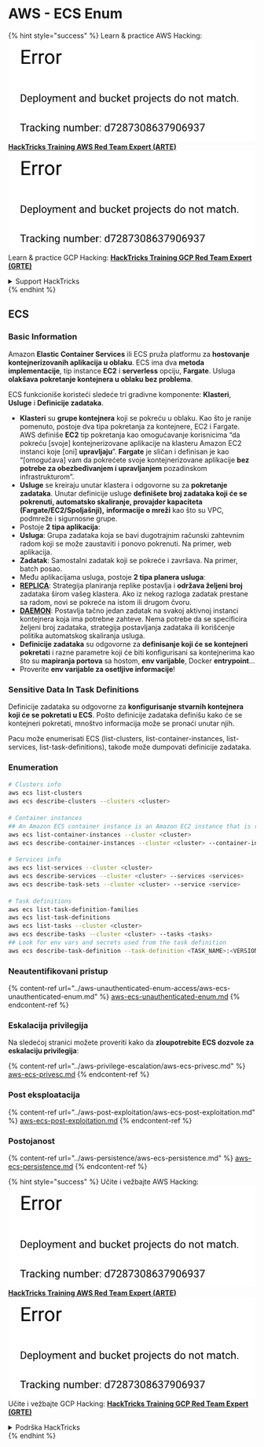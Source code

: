 # AWS - ECS Enum

{% hint style="success" %}
Learn & practice AWS Hacking:<img src="../../../.gitbook/assets/image (1) (1).png" alt="" data-size="line">[**HackTricks Training AWS Red Team Expert (ARTE)**](https://training.hacktricks.xyz/courses/arte)<img src="../../../.gitbook/assets/image (1) (1).png" alt="" data-size="line">\
Learn & practice GCP Hacking: <img src="../../../.gitbook/assets/image (2).png" alt="" data-size="line">[**HackTricks Training GCP Red Team Expert (GRTE)**<img src="../../../.gitbook/assets/image (2).png" alt="" data-size="line">](https://training.hacktricks.xyz/courses/grte)

<details>

<summary>Support HackTricks</summary>

* Check the [**subscription plans**](https://github.com/sponsors/carlospolop)!
* **Join the** 💬 [**Discord group**](https://discord.gg/hRep4RUj7f) or the [**telegram group**](https://t.me/peass) or **follow** us on **Twitter** 🐦 [**@hacktricks\_live**](https://twitter.com/hacktricks\_live)**.**
* **Share hacking tricks by submitting PRs to the** [**HackTricks**](https://github.com/carlospolop/hacktricks) and [**HackTricks Cloud**](https://github.com/carlospolop/hacktricks-cloud) github repos.

</details>
{% endhint %}

## ECS

### Basic Information

Amazon **Elastic Container Services** ili ECS pruža platformu za **hostovanje kontejnerizovanih aplikacija u oblaku**. ECS ima dva **metoda implementacije**, tip instance **EC2** i **serverless** opciju, **Fargate**. Usluga **olakšava pokretanje kontejnera u oblaku bez problema**.

ECS funkcioniše koristeći sledeće tri gradivne komponente: **Klasteri**, **Usluge** i **Definicije zadataka**.

* **Klasteri** su **grupe kontejnera** koji se pokreću u oblaku. Kao što je ranije pomenuto, postoje dva tipa pokretanja za kontejnere, EC2 i Fargate. AWS definiše **EC2** tip pokretanja kao omogućavanje korisnicima “da pokreću \[svoje] kontejnerizovane aplikacije na klasteru Amazon EC2 instanci koje \[oni] **upravljaju**”. **Fargate** je sličan i definisan je kao “\[omogućava] vam da pokrećete svoje kontejnerizovane aplikacije **bez potrebe za obezbeđivanjem i upravljanjem** pozadinskom infrastrukturom”.
* **Usluge** se kreiraju unutar klastera i odgovorne su za **pokretanje zadataka**. Unutar definicije usluge **definišete broj zadataka koji će se pokrenuti, automatsko skaliranje, provajder kapaciteta (Fargate/EC2/Spoljašnji),** **informacije o mreži** kao što su VPC, podmreže i sigurnosne grupe.
* Postoje **2 tipa aplikacija**:
* **Usluga**: Grupa zadataka koja se bavi dugotrajnim računski zahtevnim radom koji se može zaustaviti i ponovo pokrenuti. Na primer, web aplikacija.
* **Zadatak**: Samostalni zadatak koji se pokreće i završava. Na primer, batch posao.
* Među aplikacijama usluga, postoje **2 tipa planera usluga**:
* [**REPLICA**](https://docs.aws.amazon.com/AmazonECS/latest/developerguide/ecs\_services.html): Strategija planiranja replike postavlja i **održava željeni broj** zadataka širom vašeg klastera. Ako iz nekog razloga zadatak prestane sa radom, novi se pokreće na istom ili drugom čvoru.
* [**DAEMON**](https://docs.aws.amazon.com/AmazonECS/latest/developerguide/ecs\_services.html): Postavlja tačno jedan zadatak na svakoj aktivnoj instanci kontejnera koja ima potrebne zahteve. Nema potrebe da se specificira željeni broj zadataka, strategija postavljanja zadataka ili korišćenje politika automatskog skaliranja usluga.
* **Definicije zadataka** su odgovorne za **definisanje koji će se kontejneri pokretati** i razne parametre koji će biti konfigurisani sa kontejnerima kao što su **mapiranja portova** sa hostom, **env varijable**, Docker **entrypoint**...
* Proverite **env varijable za osetljive informacije**!

### Sensitive Data In Task Definitions

Definicije zadataka su odgovorne za **konfigurisanje stvarnih kontejnera koji će se pokretati u ECS**. Pošto definicije zadataka definišu kako će se kontejneri pokretati, mnoštvo informacija može se pronaći unutar njih.

Pacu može enumerisati ECS (list-clusters, list-container-instances, list-services, list-task-definitions), takođe može dumpovati definicije zadataka.

### Enumeration
```bash
# Clusters info
aws ecs list-clusters
aws ecs describe-clusters --clusters <cluster>

# Container instances
## An Amazon ECS container instance is an Amazon EC2 instance that is running the Amazon ECS container agent and has been registered into an Amazon ECS cluster.
aws ecs list-container-instances --cluster <cluster>
aws ecs describe-container-instances --cluster <cluster> --container-instances <container_instance_arn>

# Services info
aws ecs list-services --cluster <cluster>
aws ecs describe-services --cluster <cluster> --services <services>
aws ecs describe-task-sets --cluster <cluster> --service <service>

# Task definitions
aws ecs list-task-definition-families
aws ecs list-task-definitions
aws ecs list-tasks --cluster <cluster>
aws ecs describe-tasks --cluster <cluster> --tasks <tasks>
## Look for env vars and secrets used from the task definition
aws ecs describe-task-definition --task-definition <TASK_NAME>:<VERSION>
```
### Neautentifikovani pristup

{% content-ref url="../aws-unauthenticated-enum-access/aws-ecs-unauthenticated-enum.md" %}
[aws-ecs-unauthenticated-enum.md](../aws-unauthenticated-enum-access/aws-ecs-unauthenticated-enum.md)
{% endcontent-ref %}

### Eskalacija privilegija

Na sledećoj stranici možete proveriti kako da **zloupotrebite ECS dozvole za eskalaciju privilegija**:

{% content-ref url="../aws-privilege-escalation/aws-ecs-privesc.md" %}
[aws-ecs-privesc.md](../aws-privilege-escalation/aws-ecs-privesc.md)
{% endcontent-ref %}

### Post eksploatacija

{% content-ref url="../aws-post-exploitation/aws-ecs-post-exploitation.md" %}
[aws-ecs-post-exploitation.md](../aws-post-exploitation/aws-ecs-post-exploitation.md)
{% endcontent-ref %}

### Postojanost

{% content-ref url="../aws-persistence/aws-ecs-persistence.md" %}
[aws-ecs-persistence.md](../aws-persistence/aws-ecs-persistence.md)
{% endcontent-ref %}

{% hint style="success" %}
Učite i vežbajte AWS Hacking:<img src="../../../.gitbook/assets/image (1) (1).png" alt="" data-size="line">[**HackTricks Training AWS Red Team Expert (ARTE)**](https://training.hacktricks.xyz/courses/arte)<img src="../../../.gitbook/assets/image (1) (1).png" alt="" data-size="line">\
Učite i vežbajte GCP Hacking: <img src="../../../.gitbook/assets/image (2).png" alt="" data-size="line">[**HackTricks Training GCP Red Team Expert (GRTE)**<img src="../../../.gitbook/assets/image (2).png" alt="" data-size="line">](https://training.hacktricks.xyz/courses/grte)

<details>

<summary>Podrška HackTricks</summary>

* Proverite [**planove pretplate**](https://github.com/sponsors/carlospolop)!
* **Pridružite se** 💬 [**Discord grupi**](https://discord.gg/hRep4RUj7f) ili [**telegram grupi**](https://t.me/peass) ili **pratite** nas na **Twitteru** 🐦 [**@hacktricks\_live**](https://twitter.com/hacktricks\_live)**.**
* **Podelite hakerske trikove slanjem PR-ova na** [**HackTricks**](https://github.com/carlospolop/hacktricks) i [**HackTricks Cloud**](https://github.com/carlospolop/hacktricks-cloud) github repozitorijume.

</details>
{% endhint %}
